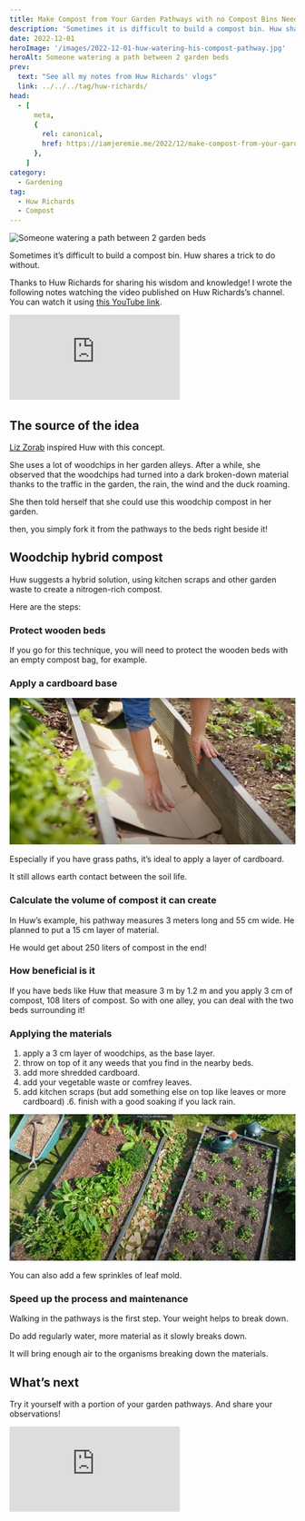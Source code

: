 ```yaml
---
title: Make Compost from Your Garden Pathways with no Compost Bins Needed, by Huw Richards
description: 'Sometimes it is difficult to build a compost bin. Huw shares a trick to do without.'
date: 2022-12-01
heroImage: '/images/2022-12-01-huw-watering-his-compost-pathway.jpg'
heroAlt: Someone watering a path between 2 garden beds
prev:
  text: "See all my notes from Huw Richards' vlogs"
  link: ../../../tag/huw-richards/
head:
  - [
      meta,
      {
        rel: canonical,
        href: https://iamjeremie.me/2022/12/make-compost-from-your-garden-pathways-huw-richards,
      },
    ]
category:
  - Gardening
tag:
  - Huw Richards
  - Compost
---
```


![Someone watering a path between 2 garden beds](/images/2022-12-01-huw-watering-his-compost-pathway.jpg 'A path between beds is a space available to let your imagination express itself. Credits: image taken from Huw Richards’s vlog')

Sometimes it’s difficult to build a compost bin. Huw shares a trick to do without.

<!-- more -->

Thanks to Huw Richards for sharing his wisdom and knowledge! I wrote the following notes watching the video published on Huw Richards’s channel. You can watch it using [this YouTube link](https://www.youtube.com/watch?v=7vAwurGpl-M).

<!-- markdownlint-disable MD033 -->
<p class="newsletter-wrapper"><iframe class="newsletter-embed" src="https://iamjeremie.substack.com/embed" frameborder="0" scrolling="no"></iframe></p>

## The source of the idea

[Liz Zorab](https://www.youtube.com/c/LizZorab/videos) inspired Huw with this concept.

She uses a lot of woodchips in her garden alleys. After a while, she observed that the woodchips had turned into a dark broken-down material thanks to the traffic in the garden, the rain, the wind and the duck roaming.

She then told herself that she could use this woodchip compost in her garden.

then, you simply fork it from the pathways to the beds right beside it!

## Woodchip hybrid compost

Huw suggests a hybrid solution, using kitchen scraps and other garden waste to create a nitrogen-rich compost.

Here are the steps:

### Protect wooden beds

If you go for this technique, you will need to protect the wooden beds with an empty compost bag, for example.

### Apply a cardboard base

![Huw applying cardboard in a path](./images/step2-apply-a-layer-of-cardboard.jpg 'Cardboard will help keep the weeds away. Credits: image taken from Huw Richard’s vlog')

Especially if you have grass paths, it’s ideal to apply a layer of cardboard.

It still allows earth contact between the soil life.

### Calculate the volume of compost it can create

In Huw’s example, his pathway measures 3 meters long and 55 cm wide. He planned to put a 15 cm layer of material.

He would get about 250 liters of compost in the end!

### How beneficial is it

If you have beds like Huw that measure 3 m by 1.2 m and you apply 3 cm of compost, 108 liters of compost. So with one alley, you can deal with the two beds surrounding it!

### Applying the materials

1. apply a 3 cm layer of woodchips, as the base layer.
2. throw on top of it any weeds that you find in the nearby beds.
3. add more shredded cardboard.
4. add your vegetable waste or comfrey leaves.
5. add kitchen scraps (but add something else on top like leaves or more cardboard) .6. finish with a good soaking if you lack rain.

![A pathway with various materials applied](./images/finished-pathway.jpg 'The process is easy. Can you take up the challenge of trying it yourself? Credits: image taken from Huw Richard’s vlog')

You can also add a few sprinkles of leaf mold.

### Speed up the process and maintenance

Walking in the pathways is the first step. Your weight helps to break down.

Do add regularly water, more material as it slowly breaks down.

It will bring enough air to the organisms breaking down the materials.

## What’s next

Try it yourself with a portion of your garden pathways. And share your observations!

<!-- markdownlint-disable MD033 -->
<p class="newsletter-wrapper"><iframe class="newsletter-embed" src="https://iamjeremie.substack.com/embed" frameborder="0" scrolling="no"></iframe></p>
